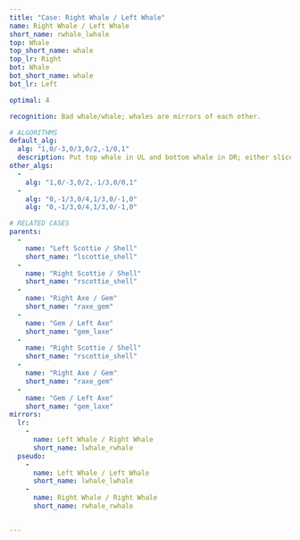 ```yaml
---
title: "Case: Right Whale / Left Whale"
name: Right Whale / Left Whale
short_name: rwhale_lwhale
top: Whale
top_short_name: whale
top_lr: Right
bot: Whale
bot_short_name: whale
bot_lr: Left

optimal: 4

recognition: Bad whale/whale; whales are mirrors of each other.

# ALGORITHMS
default_alg:
  alg: "1,0/-3,0/3,0/2,-1/0,1"
  description: Put top whale in UL and bottom whale in DR; either slice alignment will create scottie/shell.
other_algs:
  -
    alg: "1,0/-3,0/2,-1/3,0/0,1"
  -
    alg: "0,-1/3,0/4,1/3,0/-1,0"
    alg: "0,-1/3,0/4,1/3,0/-1,0"

# RELATED CASES
parents:
  -
    name: "Left Scottie / Shell"
    short_name: "lscottie_shell"
  -
    name: "Right Scottie / Shell"
    short_name: "rscottie_shell"
  -
    name: "Right Axe / Gem"
    short_name: "raxe_gem"
  -
    name: "Gem / Left Axe"
    short_name: "gem_laxe"
  -
    name: "Right Scottie / Shell"
    short_name: "rscottie_shell"
  -
    name: "Right Axe / Gem"
    short_name: "raxe_gem"
  -
    name: "Gem / Left Axe"
    short_name: "gem_laxe"
mirrors:
  lr:
    -
      name: Left Whale / Right Whale
      short_name: lwhale_rwhale
  pseudo:
    -
      name: Left Whale / Left Whale
      short_name: lwhale_lwhale
    -
      name: Right Whale / Right Whale
      short_name: rwhale_rwhale


---
```


